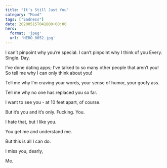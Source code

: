 ```yaml
---
title: "It’s Still Just You"
category: "Mood"
tags: ["Sadness"]
date: 20200515T041800+08:00
hero:
  format: 'jpeg'
  url: 'HERO_0052.jpg'
---
```

I can’t pinpoint why you’re special. I can’t pinpoint why I think of you Every. Single. Day.

I’ve done dating apps; I’ve talked to so many other people that aren’t you! So tell me why I can only think about you!

Tell me why I’m craving your words, your sense of humor, your goofy ass.

Tell me why no one has replaced you so far.

I want to see you - at 10 feet apart, of course.

But it’s you and it’s only. Fucking. You.

I hate that, but I like you.

You get me and understand me.

But this is all I can do.

I miss you, dearly,

Me.
